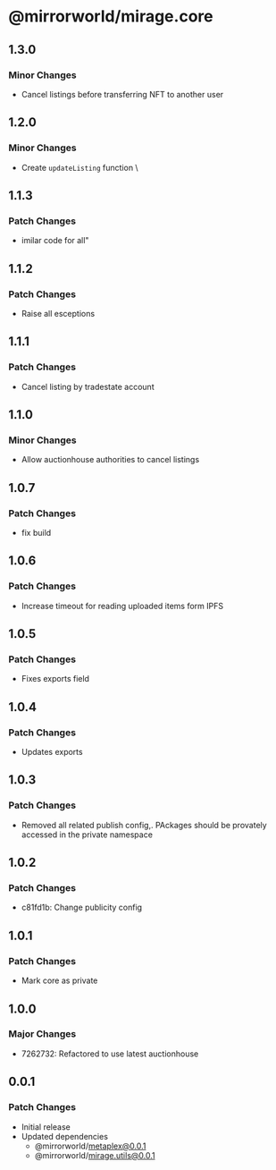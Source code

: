 # @mirrorworld/mirage.core

## 1.3.0

### Minor Changes

- Cancel listings before transferring NFT to another user

## 1.2.0

### Minor Changes

- Create `updateListing` function \

## 1.1.3

### Patch Changes

- imilar code for all"

## 1.1.2

### Patch Changes

- Raise all esceptions

## 1.1.1

### Patch Changes

- Cancel listing by tradestate account

## 1.1.0

### Minor Changes

- Allow auctionhouse authorities to cancel listings

## 1.0.7

### Patch Changes

- fix build

## 1.0.6

### Patch Changes

- Increase timeout for reading uploaded items form IPFS

## 1.0.5

### Patch Changes

- Fixes exports field

## 1.0.4

### Patch Changes

- Updates exports

## 1.0.3

### Patch Changes

- Removed all related publish config,. PAckages should be provately accessed in the private namespace

## 1.0.2

### Patch Changes

- c81fd1b: Change publicity config

## 1.0.1

### Patch Changes

- Mark core as private

## 1.0.0

### Major Changes

- 7262732: Refactored to use latest auctionhouse

## 0.0.1

### Patch Changes

- Initial release
- Updated dependencies
  - @mirrorworld/metaplex@0.0.1
  - @mirrorworld/mirage.utils@0.0.1
